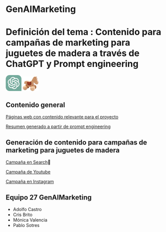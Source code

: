 # GenAIMarketing



# Definición del tema : Contenido para campañas de marketing para juguetes de madera a través de ChatGPT y Prompt engineering
<div class="contenedor-imagenes">
<img src="ChatGPT_logo.png" alt="image" width="10%" height="auto">
<img src="toy1.jpg" alt="image" width="10%" height="auto">
</div>

## Contenido general

[Páginas web con contenido relevante para el proyecto](paginas_web.md)

[Resumen generado a partir de prompt engineering](resumen_web.md)

## Generación de contenido para campañas de marketing para juguetes de madera

[Campaña en Search](search.md):mag_right:

[Campaña de Youtube](youtube.md)

[Campaña en Instagram](instagram.md)


## Equipo 27 GenAIMarketing
- Adolfo Castro
- Cris Brito
- Mónica Valencia
- Pablo Sotres
